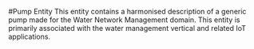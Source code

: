 #Pump Entity
This entity contains a harmonised description of a generic pump made for the Water Network Management domain. This entity is primarily associated with the water management vertical and related IoT applications.